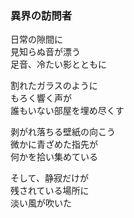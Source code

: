 ### 異界の訪問者

日常の隙間に  
見知らぬ音が漂う  
足音、冷たい影とともに  

割れたガラスのように  
もろく響く声が  
誰もいない部屋を埋め尽くす  

剥がれ落ちる壁紙の向こう  
微かに青ざめた指先が  
何かを拾い集めている  

そして、静寂だけが  
残されている場所に  
淡い風が吹いた